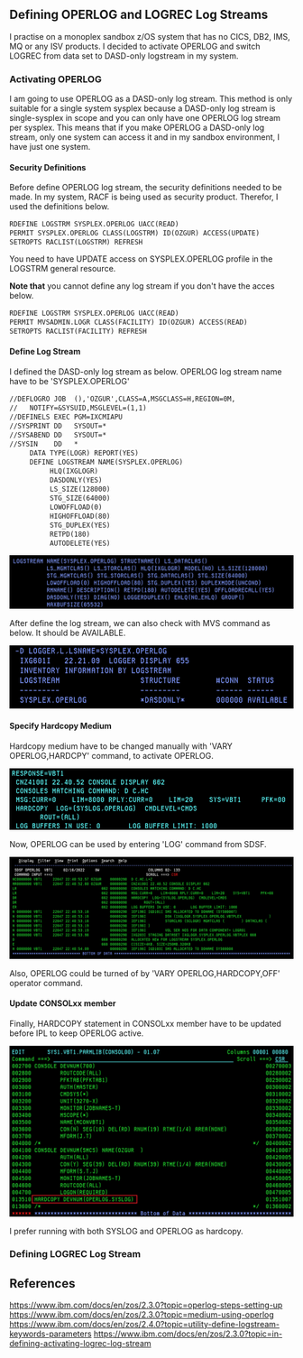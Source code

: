 ## Defining OPERLOG and LOGREC Log Streams

I practise on a monoplex sandbox z/OS system that has no CICS, DB2, IMS, MQ or any ISV products. I decided to activate OPERLOG and switch LOGREC from data set to DASD-only logstream in my system. 

### Activating OPERLOG

I am going to use OPERLOG as a DASD-only log stream. This method is only suitable for a single system sysplex because a DASD-only log stream is single-sysplex in scope and you can only have one OPERLOG log stream per sysplex. This means that if you make OPERLOG a DASD-only log stream, only one system can access it and in my sandbox environment, I have just one system. 

#### Security Definitions

Before define OPERLOG log stream, the security definitions needed to be made. In my system, RACF is being used as security product. Therefor, I used the definitions below.

    RDEFINE LOGSTRM SYSPLEX.OPERLOG UACC(READ)
    PERMIT SYSPLEX.OPERLOG CLASS(LOGSTRM) ID(OZGUR) ACCESS(UPDATE)
    SETROPTS RACLIST(LOGSTRM) REFRESH  

You need to have UPDATE access on SYSPLEX.OPERLOG profile in the LOGSTRM general resource. 

**Note that** you cannot define any log stream if you don't have the acces below.

    RDEFINE LOGSTRM SYSPLEX.OPERLOG UACC(READ)
    PERMIT MVSADMIN.LOGR CLASS(FACILITY) ID(OZGUR) ACCESS(READ)
    SETROPTS RACLIST(FACILITY) REFRESH  
           
#### Define Log Stream

I defined the DASD-only log stream as below. OPERLOG log stream name have to be 'SYSPLEX.OPERLOG'

    //DEFLOGRO JOB  (),'OZGUR',CLASS=A,MSGCLASS=H,REGION=0M,
    //   NOTIFY=&SYSUID,MSGLEVEL=(1,1)             
    //DEFINELS EXEC PGM=IXCMIAPU                   
    //SYSPRINT DD   SYSOUT=*                       
    //SYSABEND DD   SYSOUT=*                       
    //SYSIN    DD   *                              
         DATA TYPE(LOGR) REPORT(YES)               
         DEFINE LOGSTREAM NAME(SYSPLEX.OPERLOG)    
              HLQ(IXGLOGR)                         
              DASDONLY(YES)                        
              LS_SIZE(128000)                      
              STG_SIZE(64000)                      
              LOWOFFLOAD(0)                        
              HIGHOFFLOAD(80)                      
              STG_DUPLEX(YES)                      
              RETPD(180)                           
              AUTODELETE(YES)  

![Screenshot](https://github.com/ozgurhepsag/Basic-z-OS-Utilities-and-Practices/blob/main/Define%20OPERLOG%20and%20LOGREC%20Log%20Streams/Images/OPERLOG%20log%20stream.png)

After define the log stream, we can also check with MVS command as below. It should be AVAILABLE.

![Screenshot](https://github.com/ozgurhepsag/Basic-z-OS-Utilities-and-Practices/blob/main/Define%20OPERLOG%20and%20LOGREC%20Log%20Streams/Images/D%20LOGGER%20Operlog.png)

#### Specify Hardcopy Medium

Hardcopy medium have to be changed manually with 'VARY OPERLOG,HARDCPY' command, to activate OPERLOG.

![Screenshot](https://github.com/ozgurhepsag/Basic-z-OS-Utilities-and-Practices/blob/main/Define%20OPERLOG%20and%20LOGREC%20Log%20Streams/Images/v%20operlog%2Chardcpy.png)

Now, OPERLOG can be used by entering 'LOG' command from SDSF.

![Screenshot](https://github.com/ozgurhepsag/Basic-z-OS-Utilities-and-Practices/blob/main/Define%20OPERLOG%20and%20LOGREC%20Log%20Streams/Images/OPERLOG.png)

Also, OPERLOG could be turned of by 'VARY OPERLOG,HARDCOPY,OFF' operator command.

#### Update CONSOLxx member

Finally, HARDCOPY statement in CONSOLxx member have to be updated before IPL to keep OPERLOG active.

![Screenshot](https://github.com/ozgurhepsag/Basic-z-OS-Utilities-and-Practices/blob/main/Define%20OPERLOG%20and%20LOGREC%20Log%20Streams/Images/CONSOL00.png)

I prefer running with both SYSLOG and OPERLOG as hardcopy.

### Defining LOGREC Log Stream


## References

https://www.ibm.com/docs/en/zos/2.3.0?topic=operlog-steps-setting-up
https://www.ibm.com/docs/en/zos/2.3.0?topic=medium-using-operlog
https://www.ibm.com/docs/en/zos/2.4.0?topic=utility-define-logstream-keywords-parameters
https://www.ibm.com/docs/en/zos/2.3.0?topic=in-defining-activating-logrec-log-stream

